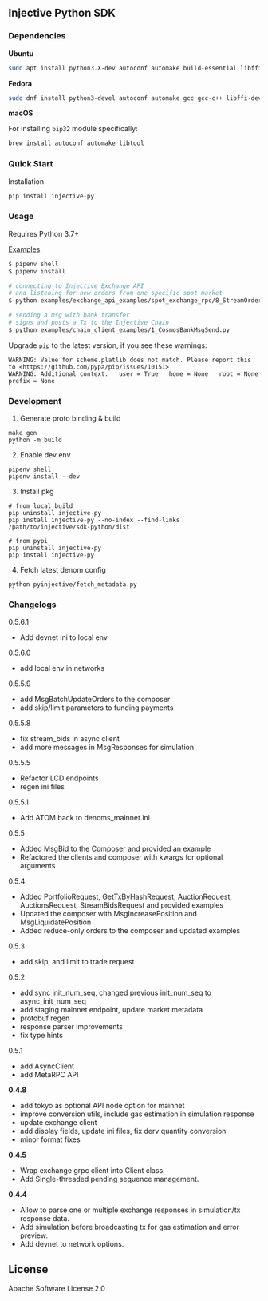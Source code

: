 ## Injective Python SDK

### Dependencies

**Ubuntu**
```bash
sudo apt install python3.X-dev autoconf automake build-essential libffi-dev libtool pkg-config
```
**Fedora**
```bash
sudo dnf install python3-devel autoconf automake gcc gcc-c++ libffi-devel libtool make pkgconfig
```

**macOS**

For installing `bip32` module specifically:

```bash
brew install autoconf automake libtool
```

### Quick Start
Installation
```bash
pip install injective-py
```

### Usage
Requires Python 3.7+

[Examples](https://github.com/InjectiveLabs/sdk-python/tree/master/examples)
```bash
$ pipenv shell
$ pipenv install

# connecting to Injective Exchange API
# and listening for new orders from one specific spot market
$ python examples/exchange_api_examples/spot_exchange_rpc/8_StreamOrdersRequest.py

# sending a msg with bank transfer
# signs and posts a Tx to the Injective Chain
$ python examples/chain_client_examples/1_CosmosBankMsgSend.py
```
Upgrade `pip` to the latest version, if you see these warnings:
  ```
  WARNING: Value for scheme.platlib does not match. Please report this to <https://github.com/pypa/pip/issues/10151>
  WARNING: Additional context:   user = True   home = None   root = None   prefix = None
  ```

### Development
1. Generate proto binding & build
  ```
  make gen
  python -m build
  ```

2. Enable dev env
  ```
  pipenv shell
  pipenv install --dev
  ```

3. Install pkg
  ```
  # from local build
  pip uninstall injective-py
  pip install injective-py --no-index --find-links /path/to/injective/sdk-python/dist

  # from pypi
  pip uninstall injective-py
  pip install injective-py
  ```

4. Fetch latest denom config
```
python pyinjective/fetch_metadata.py
```


### Changelogs
0.5.6.1
* Add devnet ini to local env

0.5.6.0
* add local env in networks

0.5.5.9
* add MsgBatchUpdateOrders to the composer
* add skip/limit parameters to funding payments

0.5.5.8
* fix stream_bids in async client
* add more messages in MsgResponses for simulation

0.5.5.5
* Refactor LCD endpoints
* regen ini files

0.5.5.1
* Add ATOM back to denoms_mainnet.ini

0.5.5
* Added MsgBid to the Composer and provided an example
* Refactored the clients and composer with kwargs for optional arguments

0.5.4
* Added PortfolioRequest, GetTxByHashRequest, AuctionRequest, AuctionsRequest, StreamBidsRequest and provided examples
* Updated the composer with MsgIncreasePosition and MsgLiquidatePosition
* Added reduce-only orders to the composer and updated examples

0.5.3
* add skip, and limit to trade request

0.5.2
* add sync init_num_seq, changed previous init_num_seq to async_init_num_seq
* add staging mainnet endpoint, update market metadata
* protobuf regen
* response parser improvements
* fix type hints

0.5.1
* add AsyncClient
* add MetaRPC API

**0.4.8**

* add tokyo as optional API node option for mainnet
* improve conversion utils, include gas estimation in simulation response
* update exchange client
* add display fields, update ini files, fix derv quantity conversion
* minor format fixes

**0.4.5**
* Wrap exchange grpc client into Client class.
* Add Single-threaded pending sequence management.

**0.4.4**
* Allow to parse one or multiple exchange responses in simulation/tx response data.
* Add simulation before broadcasting tx for gas estimation and error preview.
* Add devnet to network options.




## License

Apache Software License 2.0
